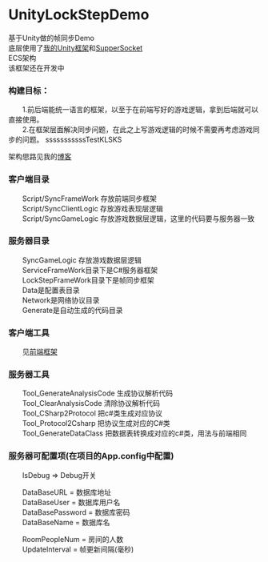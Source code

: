# UnityLockStepDemo
基于Unity做的帧同步Demo  
底层使用了[我的Unity框架](https://github.com/GaoKaiHaHa/MyUnityFrameWork)和[SupperSocket](http://www.supersocket.net/)  
ECS架构  
该框架还在开发中

### 构建目标：  
　　1.前后端能统一语言的框架，以至于在前端写好的游戏逻辑，拿到后端就可以直接使用。   
　　2.在框架层面解决同步问题，在此之上写游戏逻辑的时候不需要再考虑游戏同步的问题。  sssssssssssTestKLSKS

架构思路见我的[博客](https://www.kisence.com/2017/11/12/guan-yu-zheng-tong-bu-de-xie-xin-de/)

### 客户端目录
　　Script/SyncFrameWork 存放前端同步框架  
　　Script/SyncClientLogic 存放游戏表现层逻辑  
　　Script/SyncGameLogic 存放游戏数据层逻辑，这里的代码要与服务器一致  

### 服务器目录
　　SyncGameLogic 存放游戏数据层逻辑  
　　ServiceFrameWork目录下是C#服务器框架  
　　LockStepFrameWork目录下是帧同步框架  
　　Data是配置表目录  
　　Network是网络协议目录  
　　Generate是自动生成的代码目录  
  
### 客户端工具
　　见[前端框架](https://github.com/GaoKaiHaHa/MyUnityFrameWork)
  
### 服务器工具

　　Tool_GenerateAnalysisCode 生成协议解析代码  
　　Tool_ClearAnalysisCode 清除协议解析代码  
　　Tool_CSharp2Protocol 把c#类生成对应协议  
　　Tool_Protocol2Csharp 把协议生成对应的C#类  
　　Tool_GenerateDataClass 把数据表转换成对应的c#类，用法与前端相同  


### 服务器可配置项(在项目的App.config中配置)  

　　IsDebug => Debug开关  

　　DataBaseURL = 数据库地址  
　　DataBaseUser = 数据库用户名  
　　DataBasePassword = 数据库密码  
　　DataBaseName = 数据库名  

　　RoomPeopleNum = 房间的人数  
　　UpdateInterval = 帧更新间隔(毫秒)  
